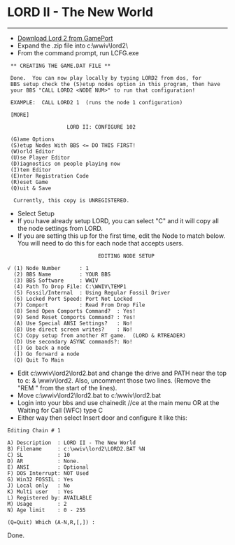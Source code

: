 # LORD II - The New World
***

* [Download Lord 2 from GamePort](http://www.gameport.com/bbs/lord2.html)
* Expand the .zip file into c:\wwiv\lord2\
* From the command prompt, run LCFG.exe

```
 ** CREATING THE GAME.DAT FILE **

 Done.  You can now play locally by typing LORD2 from dos, for
 BBS setup check the (S)etup nodes option in this program, then have
 your BBS "CALL LORD2 <NODE NUM>" to run that configuration!

 EXAMPLE:  CALL LORD2 1  (runs the node 1 configuration)

 [MORE]
```
```
                   LORD II: CONFIGURE 102

 (G)ame Options
 (S)etup Nodes With BBS <= DO THIS FIRST!
 (W)orld Editor
 (U)se Player Editor
 (D)iagnostics on people playing now
 (I)tem Editor
 (E)nter Registration Code
 (R)eset Game
 (Q)uit & Save

  Currently, this copy is UNREGISTERED.
```
* Select Setup
* If you have already setup LORD, you can select "C" and it will copy all the node settings from LORD.
* If you are setting this up for the first time, edit the Node to match below. You will need 
to do this for each node that accepts users.

```
                             EDITING NODE SETUP

√ (1) Node Number      : 1
  (2) BBS Name         : YOUR BBS
  (3) BBS Software     : WWIV
  (4) Path To Drop File: C:\WWIV\TEMP1
  (5) Fossil/Internal  : Using Regular Fossil Driver
  (6) Locked Port Speed: Port Not Locked
  (7) Comport          : Read From Drop File
  (8) Send Open Comports Command?  : Yes!
  (9) Send Reset Comports Command? : Yes!
  (A) Use Special ANSI Settings?   : No!
  (B) Use direct screen writes?    : No!
  (C) Copy setup from another RT game.  (LORD & RTREADER)
  (D) Use secondary ASYNC commands?: No!
  ([) Go back a node
  (]) Go forward a node
  (Q) Quit To Main
```
* Edit c:\wwiv\lord2\lord2.bat and change the drive and PATH near the top to c: & \wwiv\lord2. Also, uncomment 
those two lines. (Remove the "REM " from the start of the lines).
* Move c:\wwiv\lord2\lord2.bat to c:\wwiv\lord2.bat
* Login into your bbs and use chainedit //ce at the main menu OR at the Waiting for Call (WFC) type C
* Either way then select Insert door and configure it like this:
```
Editing Chain # 1

A) Description  : LORD II - The New World
B) Filename     : c:\wwiv\lord2\LORD2.BAT %N
C) SL           : 10
D) AR           : None.
E) ANSI         : Optional
F) DOS Interrupt: NOT Used
G) Win32 FOSSIL : Yes
J) Local only   : No
K) Multi user   : Yes
L) Registered by: AVAILABLE
M) Usage        : 2
N) Age limit    : 0 - 255

(Q=Quit) Which (A-N,R,[,]) :
```

Done.
